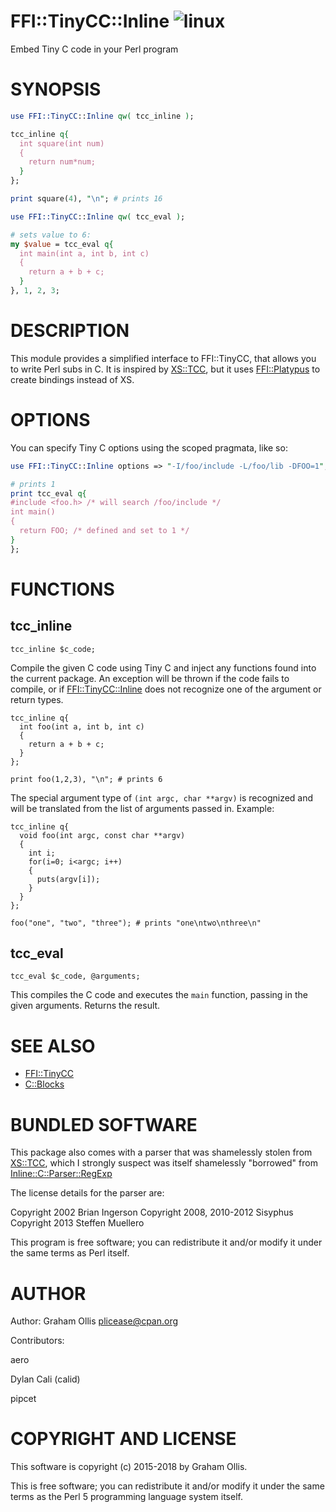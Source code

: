 # FFI::TinyCC::Inline ![linux](https://github.com/Perl5-FFI/FFI-TinyCC-Inline/workflows/linux/badge.svg)

Embed Tiny C code in your Perl program

# SYNOPSIS

```perl
use FFI::TinyCC::Inline qw( tcc_inline );

tcc_inline q{
  int square(int num)
  {
    return num*num;
  }
};

print square(4), "\n"; # prints 16

use FFI::TinyCC::Inline qw( tcc_eval );

# sets value to 6:
my $value = tcc_eval q{
  int main(int a, int b, int c)
  {
    return a + b + c;
  }
}, 1, 2, 3;
```

# DESCRIPTION

This module provides a simplified interface to FFI::TinyCC, that allows you
to write Perl subs in C.  It is inspired by [XS::TCC](https://metacpan.org/pod/XS::TCC), but it uses [FFI::Platypus](https://metacpan.org/pod/FFI::Platypus)
to create bindings instead of XS.

# OPTIONS

You can specify Tiny C options using the scoped pragmata, like so:

```perl
use FFI::TinyCC::Inline options => "-I/foo/include -L/foo/lib -DFOO=1";

# prints 1
print tcc_eval q{
#include <foo.h> /* will search /foo/include */
int main()
{
  return FOO; /* defined and set to 1 */
}
};
```

# FUNCTIONS

## tcc\_inline

```
tcc_inline $c_code;
```

Compile the given C code using Tiny C and inject any functions found into the
current package.  An exception will be thrown if the code fails to compile, or if
[FFI::TinyCC::Inline](https://metacpan.org/pod/FFI::TinyCC::Inline) does not recognize one of the argument or return
types.

```
tcc_inline q{
  int foo(int a, int b, int c)
  {
    return a + b + c;
  }
};

print foo(1,2,3), "\n"; # prints 6
```

The special argument type of `(int argc, char **argv)` is recognized and
will be translated from the list of arguments passed in.  Example:

```
tcc_inline q{
  void foo(int argc, const char **argv)
  {
    int i;
    for(i=0; i<argc; i++)
    {
      puts(argv[i]);
    }
  }
};

foo("one", "two", "three"); # prints "one\ntwo\nthree\n"
```

## tcc\_eval

```
tcc_eval $c_code, @arguments;
```

This compiles the C code and executes the `main` function, passing in the given arguments.
Returns the result.

# SEE ALSO

- [FFI::TinyCC](https://metacpan.org/pod/FFI::TinyCC)
- [C::Blocks](https://metacpan.org/pod/C::Blocks)

# BUNDLED SOFTWARE

This package also comes with a parser that was shamelessly stolen from [XS::TCC](https://metacpan.org/pod/XS::TCC),
which I strongly suspect was itself shamelessly "borrowed" from
[Inline::C::Parser::RegExp](https://metacpan.org/pod/Inline::C::Parser::RegExp)

The license details for the parser are:

Copyright 2002 Brian Ingerson
Copyright 2008, 2010-2012 Sisyphus
Copyright 2013 Steffen Muellero

This program is free software; you can redistribute it and/or modify it under the same terms as Perl itself.

# AUTHOR

Author: Graham Ollis <plicease@cpan.org>

Contributors:

aero

Dylan Cali (calid)

pipcet

# COPYRIGHT AND LICENSE

This software is copyright (c) 2015-2018 by Graham Ollis.

This is free software; you can redistribute it and/or modify it under
the same terms as the Perl 5 programming language system itself.
